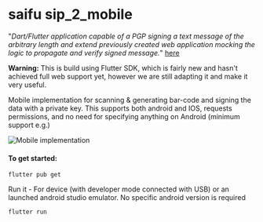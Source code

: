 # saifu sip_2_mobile
"*Dart/Flutter application capable of a PGP signing a text message of the arbitrary length and extend previously created web application mocking the logic to propagate and verify signed message.*" [here](https://github.com/KiraCore/docs/blob/master/spec/kira-signer/sip_2.md) 

**Warning:** This is build using Flutter SDK, which is fairly new and hasn't achieved full web support yet, however we are still adapting it and make it very useful.

Mobile implementation for scanning & generating bar-code and signing the data with a private key. This supports both android and IOS, requests permissions, and no need for specifying anything on Android (minimum support e.g.)

![Mobile implementation](https://imgur.com/BcX0oyY.png)

#### To get started:

    flutter pub get
    
 Run it - For device (with developer mode connected with USB) or an launched android studio emulator.  No specific android version is required

    flutter run
  
